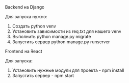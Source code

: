 Backend на Django

  Для запуска нужно:
  
1. Создать python venv
2. Установить зависимости из req.txt для нашего venv
3. Выполнить python manage.py migrate
4. Запустить сервер python manage.py runserver


Frontend на React

  Для запуска:

1. Установить нужные модули для проекта - npm install
2. Запустить сервер - npm start

